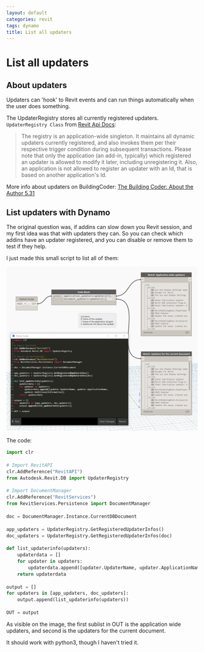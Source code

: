 ```yaml
---
layout: default
categories: revit
tags: dynamo
title: List all updaters
---
```


# List all updaters

## About updaters

Updaters can 'hook' to Revit events and can run things automatically when the user does something.

The UpdaterRegistry stores all currently registered updaters. `UpdaterRegistry Class` from [Revit Api Docs](https://www.revitapidocs.com/2022/4f24f516-5274-1420-f255-458c0af5d318.htm):

> The registry is an application-wide singleton. It maintains all dynamic updaters currently registered, and also invokes them per their respective trigger condition during subsequent transactions.
> Please note that only the application (an add-in, typically) which registered an updater is allowed to modify it later, including unregistering it. Also, an application is not allowed to register an updater with an Id, that is based on another application's Id.

More info about updaters on BuildingCoder: [The Building Coder: About the Author 5.31](https://thebuildingcoder.typepad.com/blog/about-the-author.html#5.31)

## List updaters with Dynamo

The original question was, if addins can slow down you Revit session, and my first idea was that with updaters they can. So you can check which addins have an updater registered, and you can disable or remove them to test if they help.

I just made this small script to list all of them:

![DynamoUpdaters](/assets/images/dynamo-updaters.png)

The code:

```python
import clr

# Import RevitAPI
clr.AddReference("RevitAPI")
from Autodesk.Revit.DB import UpdaterRegistry 

# Import DocumentManager
clr.AddReference("RevitServices")
from RevitServices.Persistence import DocumentManager

doc = DocumentManager.Instance.CurrentDBDocument

app_updaters = UpdaterRegistry.GetRegisteredUpdaterInfos()
doc_updaters = UpdaterRegistry.GetRegisteredUpdaterInfos(doc)

def list_updaterinfo(updaters):
	updaterdata = []
	for updater in updaters:
		updaterdata.append([updater.UpdaterName, updater.ApplicationName, updater.AdditionalInformation])
	return updaterdata

output = []
for updaters in [app_updaters, doc_updaters]:
	output.append(list_updaterinfo(updaters))

OUT = output
```

As visible on the image, the first sublist in OUT is the application wide updaters, and second is the updaters for the current document.

It should work with python3, though I haven't tried it.